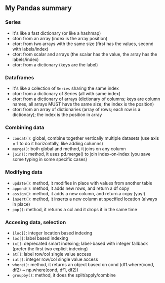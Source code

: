 ## My Pandas summary

### Series
* it's like a fast dictionary (or like a hashmap)
* ctor: from an array (index is the array position)
* ctor: from two arrays with the same size (first has the values, second with labels/index)
* ctor: from scalar and arrays (the scalar has the value, the array has the labels/index)
* ctor: from a dictionary (keys are the label)

### Dataframes
* it's like a colection of ```Series``` sharing the same index
* ctor: from a dictionary of Series (all with same index)
* ctor: from a dictionary of arrays (dictionary of columns; keys are column names, all arrays MUST have the same size; the index is the position)
* ctor: from an array of dictionaries (array of rows; each row is a dictionary); the index is the position in array
  
### Combining data
* ```concat()```: global, combine together vertically multiple datasets (use axis = 1 to do it horizontally, like adding columns)
* ```merge()```: both global and method, it joins on any column
* ```join()```: method, it uses pd.merge() to join index-on-index (you save some typing in some specific cases)

### Modifying data
* ```update()```: method, it modifies in place with values from another table
* ```append()```: method, it adds new rows, and return a df copy
* ```assign()```: method, it adds a new column, and return a copy (yay!)
* ```insert()```: method, it inserts a new column at specified location (always in place)
* ```pop()```: method, it returns a col and it drops it in the same time

### Accesing data, selection
* ```iloc[]```: integer location based indexing
* ```loc[]```: label based indexing
* ```ix[]```: deprecated smart indexing; label-based with integer fallback (prefer the first two explicit indexing)
* ```at[]```: label row/col single value access
* ```iat[]```: integer row/col single value access
* ```where()```: method, it returns an object based on cond (df1.where(cond, df2) ~ np.where(cond, df1, df2))
* ```groupby()```: method, it does the split/apply/combine



